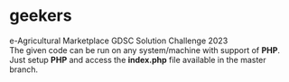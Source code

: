 # geekers
e-Agricultural Marketplace GDSC Solution Challenge 2023
<br>The given code can be run on any system/machine with support of <b>PHP</b>.
<br>Just setup <b>PHP</b> and access the <b>index.php</b> file available in the master branch.

